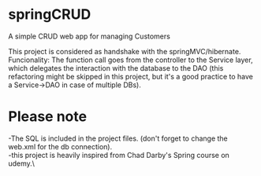 # springCRUD
A simple CRUD web app for managing Customers

This project is considered as handshake with the springMVC/hibernate.\
Funcionality: The function call goes from the controller to the Service layer, which delegates the interaction with the database to
the DAO (this refactoring might be skipped in this project, but it's a good practice to have a Service->DAO in case of multiple DBs).

# Please note
-The SQL is included in the project files. (don't forget to change the web.xml for the db connection).\
-this project is heavily inspired from Chad Darby's Spring course on udemy.\
